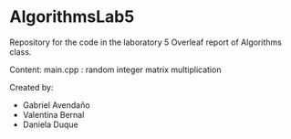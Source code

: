 # AlgorithmsLab5
Repository for the code in the laboratory 5 Overleaf report of Algorithms class. 

Content: 
main.cpp : random  integer  matrix multiplication 


Created by:
- Gabriel Avendaño
- Valentina Bernal
- Daniela Duque


